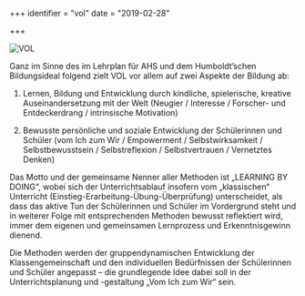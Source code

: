 +++
identifier = "vol"
date = "2019-02-28"

+++

![VOL](/images/VOL_1.jpg)



Ganz im Sinne des im Lehrplan für AHS und dem Humboldt’schen Bildungsideal folgend zielt VOL vor allem auf zwei Aspekte der Bildung ab:

1. Lernen, Bildung und Entwicklung durch kindliche, spielerische, kreative Auseinandersetzung mit der Welt (Neugier / Interesse / Forscher- und Entdeckerdrang / intrinsische Motivation)

2. Bewusste persönliche und soziale Entwicklung der Schülerinnen und Schüler (vom Ich zum Wir / Empowerment / Selbstwirksamkeit / Selbstbewusstsein / Selbstreflexion / Selbstvertrauen / Vernetztes Denken)

Das Motto und der gemeinsame Nenner aller Methoden ist „LEARNING BY DOING“, wobei sich der Unterrichtsablauf insofern vom „klassischen“ Unterricht (Einstieg-Erarbeitung-Übung-Überprüfung) unterscheidet, als dass das aktive Tun der Schülerinnen und Schüler im Vordergrund steht und in weiterer Folge mit entsprechenden Methoden bewusst reflektiert wird, immer dem eigenen und gemeinsamen Lernprozess und Erkenntnisgewinn dienend.

Die Methoden werden der gruppendynamischen Entwicklung der Klassengemeinschaft und den individuellen Bedürfnissen der Schülerinnen und Schüler angepasst – die grundlegende Idee dabei soll in der Unterrichtsplanung und -gestaltung „Vom Ich zum Wir“ sein.


